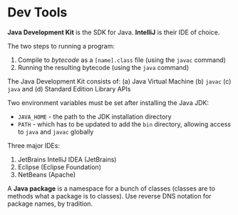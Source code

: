 # Dev Tools

**Java Development Kit** is the SDK for Java.
**IntelliJ** is their IDE of choice.

The two steps to running a program:

1. Compile to *bytecode* as a `[name].class` file (using the `javac` command)
2. Running the resulting bytecode (using the `java` command)

The Java Development Kit consists of: (a) Java Virtual Machine (b) `javac` (c) `java` and (d) Standard Edition Library APIs

Two environment variables must be set after installing the Java JDK:

- `JAVA_HOME` - the path to the JDK installation directory
- `PATH` - which has to be updated to add the `bin` directory, allowing access to `java` and `javac` globally



Three major IDEs:

1. JetBrains IntelliJ IDEA (JetBrains)
2. Eclipse (Eclipse Foundation)
3. NetBeans (Apache)



A **Java package** is a namespace for a bunch of classes (classes are to methods what a package is to classes).
Use reverse DNS notation for package names, by tradition.